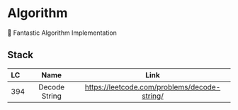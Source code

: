 # Algorithm
🧮  Fantastic Algorithm Implementation

## Stack
| LC  | Name | Link |
| :----- | :----: | :----: |
| 394 | Decode String | https://leetcode.com/problems/decode-string/ |
